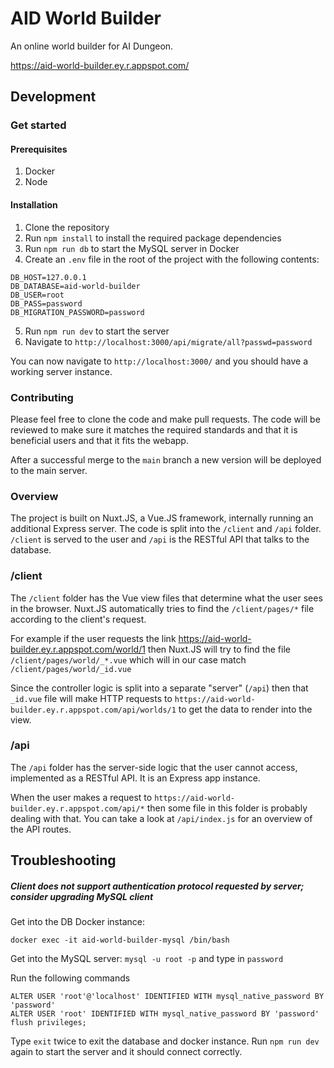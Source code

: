 # AID World Builder
An online world builder for AI Dungeon.

https://aid-world-builder.ey.r.appspot.com/
## Development

### Get started

#### Prerequisites

1. Docker
2. Node

#### Installation

1. Clone the repository
2. Run `npm install` to install the required package dependencies
3. Run `npm run db` to start the MySQL server in Docker
4. Create an `.env` file in the root of the project with the following contents:

```
DB_HOST=127.0.0.1
DB_DATABASE=aid-world-builder
DB_USER=root
DB_PASS=password
DB_MIGRATION_PASSWORD=password
```

5. Run `npm run dev` to start the server
6. Navigate to `http://localhost:3000/api/migrate/all?passwd=password`

You can now navigate to `http://localhost:3000/` and you should have a working server instance.
### Contributing

Please feel free to clone the code and make pull requests. The code will be reviewed to make sure it matches the required standards and that it is beneficial users and that it fits the webapp.

After a successful merge to the `main` branch a new version will be deployed to the main server.

### Overview

The project is built on Nuxt.JS, a Vue.JS framework, internally running an additional Express server. The code is split into the `/client` and `/api` folder. `/client` is served to the user and `/api` is the RESTful API that talks to the database.

### /client
The `/client` folder has the Vue view files that determine what the user sees in the browser. Nuxt.JS automatically tries to find the `/client/pages/*` file according to the client's request.

For example if the user requests the link https://aid-world-builder.ey.r.appspot.com/world/1 then Nuxt.JS will try to find the file `/client/pages/world/_*.vue` which will in our case match `/client/pages/world/_id.vue`

Since the controller logic is split into a separate "server" (`/api`) then that `_id.vue` file will make HTTP requests to `https://aid-world-builder.ey.r.appspot.com/api/worlds/1` to get the data to render into the view.

### /api
The `/api` folder has the server-side logic that the user cannot access, implemented as a RESTful API. It is an Express app instance.

When the user makes a request to `https://aid-world-builder.ey.r.appspot.com/api/*` then some file in this folder is probably dealing with that. You can take a look at `/api/index.js` for an overview of the API routes.


## Troubleshooting

##### Client does not support authentication protocol requested by server; consider upgrading MySQL client

Get into the DB Docker instance:
```
docker exec -it aid-world-builder-mysql /bin/bash
```

Get into the MySQL server:
`mysql -u root -p` and type in `password`

Run the following commands
```
ALTER USER 'root'@'localhost' IDENTIFIED WITH mysql_native_password BY 'password'
ALTER USER 'root' IDENTIFIED WITH mysql_native_password BY 'password'
flush privileges;
```

Type `exit` twice to exit the database and docker instance. Run `npm run dev` again to start the server and it should connect correctly.